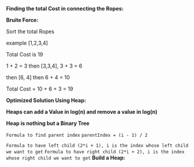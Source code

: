 **Finding the total Cost in connecting the Ropes:**


**Bruite Force:**

Sort the total Ropes

example [1,2,3,4]

Total Cost is 19

1 + 2 = 3
then [3,3,4], 3 + 3 = 6

then [6, 4] then 6 + 4 = 10

Total Cost = 10 + 6 + 3 = 19

**Optimized Solution Using Heap:**

**Heaps can add a Value in log(n) and remove a value in log(n)**

**Heap is nothing but a Binary Tree**


`Formula to find parent index`
`parentIndex = (i - 1) / 2`

`Formula to have left child (2*i + 1), i is the index whose left child we want to get`
`Formula to have right child (2*i + 2), i is the index whose right child we want to get`
**Build a Heap:**







